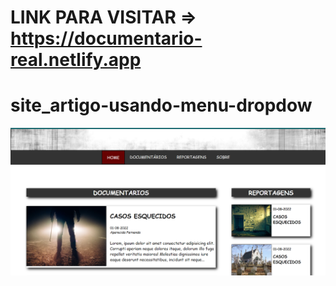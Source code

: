 # LINK PARA VISITAR => https://documentario-real.netlify.app

# site_artigo-usando-menu-dropdow
![topo](topo.png)
